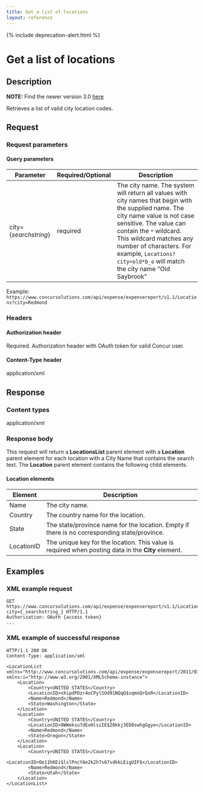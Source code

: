 ```yaml
---
title: Get a list of locations
layout: reference
---
```


{% include deprecation-alert.html %}

# Get a list of locations

## Description
**NOTE:** Find the newer version 3.0 [here](/api-reference/common/locations/locations-resource.html)  

Retrieves a list of valid city location codes.

## Request

### Request parameters

#### Query parameters

| Parameter |Required/Optional| Description |
|-----------------|--------|-----------------------------|
| city={_searchstring_} | required | The city name. The system will return all values with city names that begin with the supplied name. The city name value is not case sensitive. The value can contain the `*` wildcard. This wildcard matches any number of characters. For example, `Locations?city=old*b_o` will match the city name "Old Saybrook"

Example:  `https://www.concursolutions.com/api/expense/expensereport/v1.1/Locations?city=Redmond`

### Headers

#### Authorization header
Required. Authorization header with OAuth token for valid Concur user.

#### Content-Type header

application/xml

## Response

### Content types
application/xml

### Response body
This request will return a **LocationsList** parent element with a **Location** parent element for each location with a City Name that contains the search text. The **Location** parent element contains the following child elements.

#### Location elements

|  Element |  Description |
| -------- | ------------ |
|  Name |  The city name. |
|  Country |  The country name for the location. |
|  State |  The state/province name for the location. Empty if there is no corresponding state/province. |
|  LocationID |  The unique key for the location. This value is required when posting data in the **City** element. |

## Examples

### XML example request

```http
GET https://www.concursolutions.com/api/expense/expensereport/v1.1/Locations?city={_searchstring_} HTTP/1.1
Authorization: OAuth {access token}
...
```

### XML example of successful response

```http
HTTP/1.1 200 OK
Content-Type: application/xml

<LocationList xmlns="http://www.concursolutions.com/api/expense/expensereport/2011/03"    
xmlns:i="http://www.w3.org/2001/XMLSchema-instance">
    <Location>
        <Country>UNITED STATES</Country>
        <LocationID>nXipdPDzr4oCPylSOd91NQqQ$sqmnQrQxR</LocationID>
        <Name>Redmond</Name>
        <State>Washington</State>
    </Location>
    <Location>
        <Country>UNITED STATES</Country>
        <LocationID>8WWeksu7dEoHlsiIE$28kkj3ED8swhgGgye</LocationID>
        <Name>Redmond</Name>
        <State>Oregon</State>
    </Location>
    <Location>
        <Country>UNITED STATES</Country>
        <LocationID>Oe11hKEi$lslPncYAe2k2h7s67sdkkLEigUIF$</LocationID>
        <Name>Redmond</Name>
        <State>Utah</State>
    </Location>
</LocationList>
```
